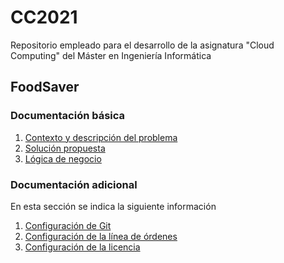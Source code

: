 # CC2021

Repositorio empleado para el desarrollo de la asignatura "Cloud Computing" del Máster en Ingeniería Informática

## FoodSaver

### Documentación básica

1. [Contexto y descripción del problema](https://github.com/Mil4n0r/CC2021/blob/main/docs/context_description.md)
2. [Solución propuesta](https://github.com/Mil4n0r/CC2021/blob/main/docs/solution.md)
3. [Lógica de negocio](https://github.com/Mil4n0r/CC2021/blob/main/docs/business_logic.md)

### Documentación adicional

En esta sección se indica la siguiente información

1. [Configuración de Git](https://github.com/Mil4n0r/CC2021/blob/main/docs/git_config.md)
2. [Configuración de la línea de órdenes](https://github.com/Mil4n0r/CC2021/blob/main/docs/command_config.md)
3. [Configuración de la licencia](https://github.com/Mil4n0r/CC2021/blob/main/LICENSE)
